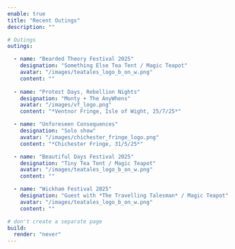 ```yaml
---
enable: true
title: "Recent Outings"
description: ""

# Outings
outings:

  - name: "Bearded Theory Festival 2025"
    designation: "Something Else Tea Tent / Magic Teapot"
    avatar: "/images/teatales_logo_b_on_w.png"
    content: ""
    
  - name: "Protest Days, Rebellion Nights"
    designation: "Monty + The AnyWhens"
    avatar: "/images/vf_logo.png"
    content: "*Ventnor Fringe, Isle of Wight, 25/7/25*"

  - name: "Unforeseen Consequences"
    designation: "Solo show"
    avatar: "/images/chichester_fringe_logo.png"
    content: "*Chichester Fringe, 31/5/25*"

  - name: "Beautiful Days Festival 2025"
    designation: "Tiny Tea Tent / Magic Teapot"
    avatar: "/images/teatales_logo_b_on_w.png"
    content: ""

  - name: "Wickham Festival 2025"
    designation: "Guest with *The Travelling Talesman* / Magic Teapot"
    avatar: "/images/teatales_logo_b_on_w.png"
    content: ""

# don't create a separate page
build:
  render: "never"
---
```

